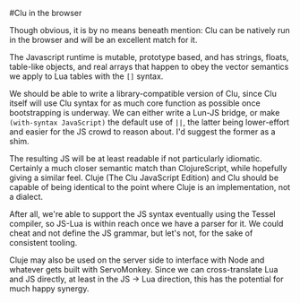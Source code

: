 #Clu in the browser

Though obvious, it is by no means beneath mention: Clu can be natively run in the browser and will be an excellent match for it.

The Javascript runtime is mutable, prototype based, and has strings, floats, table-like objects, and real arrays that happen to obey the vector semantics we apply to Lua tables with the `[]` syntax. 

We should be able to write a library-compatible version of Clu, since Clu itself will use Clu syntax for as much core function as possible once bootstrapping is underway. We can either write a Lun-JS bridge, or make `(with-syntax JavaScript)` the default use of `||`, the latter being lower-effort and easier for the JS crowd to reason about. I'd suggest the former as a shim. 

The resulting JS will be at least readable if not particularly idiomatic. Certainly a much closer semantic match than ClojureScript, while hopefully giving a similar feel. Cluje (The Clu JavaScript Edition) and Clu should be capable of being identical to the point where Cluje is an implementation, not a dialect. 

After all, we're able to support the JS syntax eventually using the Tessel compiler, so JS-Lua is within reach once we have a parser for it. We could cheat and not define the JS grammar, but let's not, for the sake of consistent tooling. 

Cluje may also be used on the server side to interface with Node and whatever gets built with ServoMonkey. Since we can cross-translate Lua and JS directly, at least in the JS -> Lua direction, this has the potential for much happy synergy. 